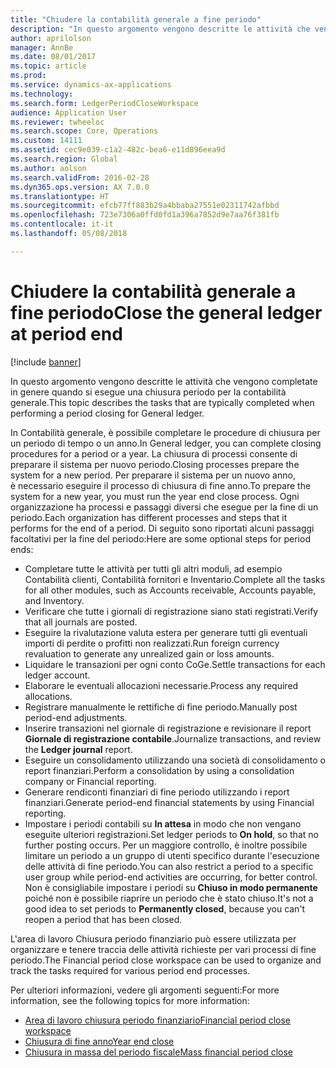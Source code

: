 ```yaml
---
title: "Chiudere la contabilità generale a fine periodo"
description: "In questo argomento vengono descritte le attività che vengono completate in genere quando si esegue una chiusura periodo per la contabilità generale."
author: aprilolson
manager: AnnBe
ms.date: 08/01/2017
ms.topic: article
ms.prod: 
ms.service: dynamics-ax-applications
ms.technology: 
ms.search.form: LedgerPeriodCloseWorkspace
audience: Application User
ms.reviewer: twheeloc
ms.search.scope: Core, Operations
ms.custom: 14111
ms.assetid: cec9e039-c1a2-482c-bea6-e11d896eea9d
ms.search.region: Global
ms.author: aolson
ms.search.validFrom: 2016-02-28
ms.dyn365.ops.version: AX 7.0.0
ms.translationtype: HT
ms.sourcegitcommit: efcb77ff883b29a4bbaba27551e02311742afbbd
ms.openlocfilehash: 723e7306a0ffd0fd1a396a7852d9e7aa76f381fb
ms.contentlocale: it-it
ms.lasthandoff: 05/08/2018

---
```


# <a name="close-the-general-ledger-at-period-end"></a><span data-ttu-id="759cf-103">Chiudere la contabilità generale a fine periodo</span><span class="sxs-lookup"><span data-stu-id="759cf-103">Close the general ledger at period end</span></span>

[!include [banner](../includes/banner.md)]

<span data-ttu-id="759cf-104">In questo argomento vengono descritte le attività che vengono completate in genere quando si esegue una chiusura periodo per la contabilità generale.</span><span class="sxs-lookup"><span data-stu-id="759cf-104">This topic describes the tasks that are typically completed when performing a period closing for General ledger.</span></span> 

<span data-ttu-id="759cf-105">In Contabilità generale, è possibile completare le procedure di chiusura per un periodo di tempo o un anno.</span><span class="sxs-lookup"><span data-stu-id="759cf-105">In General ledger, you can complete closing procedures for a period or a year.</span></span> <span data-ttu-id="759cf-106">La chiusura di processi consente di preparare il sistema per nuovo periodo.</span><span class="sxs-lookup"><span data-stu-id="759cf-106">Closing processes prepare the system for a new period.</span></span> <span data-ttu-id="759cf-107">Per preparare il sistema per un nuovo anno, è necessario eseguire il processo di chiusura di fine anno.</span><span class="sxs-lookup"><span data-stu-id="759cf-107">To prepare the system for a new year, you must run the year end close process.</span></span> <span data-ttu-id="759cf-108">Ogni organizzazione ha processi e passaggi diversi che esegue per la fine di un periodo.</span><span class="sxs-lookup"><span data-stu-id="759cf-108">Each organization has different processes and steps that it performs for the end of a period.</span></span> <span data-ttu-id="759cf-109">Di seguito sono riportati alcuni passaggi facoltativi per la fine del periodo:</span><span class="sxs-lookup"><span data-stu-id="759cf-109">Here are some optional steps for period ends:</span></span>

-   <span data-ttu-id="759cf-110">Completare tutte le attività per tutti gli altri moduli, ad esempio Contabilità clienti, Contabilità fornitori e Inventario.</span><span class="sxs-lookup"><span data-stu-id="759cf-110">Complete all the tasks for all other modules, such as Accounts receivable, Accounts payable, and Inventory.</span></span>
-   <span data-ttu-id="759cf-111">Verificare che tutte i giornali di registrazione siano stati registrati.</span><span class="sxs-lookup"><span data-stu-id="759cf-111">Verify that all journals are posted.</span></span>
-   <span data-ttu-id="759cf-112">Eseguire la rivalutazione valuta estera per generare tutti gli eventuali importi di perdite o profitti non realizzati.</span><span class="sxs-lookup"><span data-stu-id="759cf-112">Run foreign currency revaluation to generate any unrealized gain or loss amounts.</span></span>
-   <span data-ttu-id="759cf-113">Liquidare le transazioni per ogni conto CoGe.</span><span class="sxs-lookup"><span data-stu-id="759cf-113">Settle transactions for each ledger account.</span></span>
-   <span data-ttu-id="759cf-114">Elaborare le eventuali allocazioni necessarie.</span><span class="sxs-lookup"><span data-stu-id="759cf-114">Process any required allocations.</span></span>
-   <span data-ttu-id="759cf-115">Registrare manualmente le rettifiche di fine periodo.</span><span class="sxs-lookup"><span data-stu-id="759cf-115">Manually post period-end adjustments.</span></span>
-   <span data-ttu-id="759cf-116">Inserire transazioni nel giornale di registrazione e revisionare il report **Giornale di registrazione contabile**.</span><span class="sxs-lookup"><span data-stu-id="759cf-116">Journalize transactions, and review the **Ledger journal** report.</span></span>
-   <span data-ttu-id="759cf-117">Eseguire un consolidamento utilizzando una società di consolidamento o report finanziari.</span><span class="sxs-lookup"><span data-stu-id="759cf-117">Perform a consolidation by using a consolidation company or Financial reporting.</span></span>
-   <span data-ttu-id="759cf-118">Generare rendiconti finanziari di fine periodo utilizzando i report finanziari.</span><span class="sxs-lookup"><span data-stu-id="759cf-118">Generate period-end financial statements by using Financial reporting.</span></span>
-   <span data-ttu-id="759cf-119">Impostare i periodi contabili su **In attesa** in modo che non vengano eseguite ulteriori registrazioni.</span><span class="sxs-lookup"><span data-stu-id="759cf-119">Set ledger periods to **On hold**, so that no further posting occurs.</span></span> <span data-ttu-id="759cf-120">Per un maggiore controllo, è inoltre possibile limitare un periodo a un gruppo di utenti specifico durante l'esecuzione delle attività di fine periodo.</span><span class="sxs-lookup"><span data-stu-id="759cf-120">You can also restrict a period to a specific user group while period-end activities are occurring, for better control.</span></span> <span data-ttu-id="759cf-121">Non è consigliabile impostare i periodi su **Chiuso in modo permanente** poiché non è possibile riaprire un periodo che è stato chiuso.</span><span class="sxs-lookup"><span data-stu-id="759cf-121">It's not a good idea to set periods to **Permanently closed**, because you can't reopen a period that has been closed.</span></span>

<span data-ttu-id="759cf-122">L'area di lavoro Chiusura periodo finanziario può essere utilizzata per organizzare e tenere traccia delle attività richieste per vari processi di fine periodo.</span><span class="sxs-lookup"><span data-stu-id="759cf-122">The Financial period close workspace can be used to organize and track the tasks required for various period end processes.</span></span> 


<span data-ttu-id="759cf-123">Per ulteriori informazioni, vedere gli argomenti seguenti:</span><span class="sxs-lookup"><span data-stu-id="759cf-123">For more information, see the following topics for more information:</span></span>
- [<span data-ttu-id="759cf-124">Area di lavoro chiusura periodo finanziario</span><span class="sxs-lookup"><span data-stu-id="759cf-124">Financial period close workspace</span></span>](financial-period-close-workspace.md) 
- [<span data-ttu-id="759cf-125">Chiusura di fine anno</span><span class="sxs-lookup"><span data-stu-id="759cf-125">Year end close</span></span>](Year-end-close.md)  
- [<span data-ttu-id="759cf-126">Chiusura in massa del periodo fiscale</span><span class="sxs-lookup"><span data-stu-id="759cf-126">Mass financial period close</span></span>](tasks/mass-financial-period-close.md)





